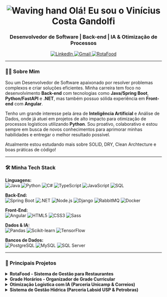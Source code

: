 <h1 align="center">
  <img src="https://media.giphy.com/media/hvRJCLFzcasrR4ia7z/giphy.gif" width="28px" alt="Waving hand">
  Olá! Eu sou o Vinícius Costa Gandolfi
</h1>
<h3 align="center">Desenvolvedor de Software | Back-end | IA & Otimização de Processos</h3>

<p align="center">
  <a href="https://www.linkedin.com/in/viniciuscostagandolfi/" target="_blank">
    <img src="https://img.shields.io/badge/LinkedIn-0077B5?style=for-the-badge&logo=linkedin&logoColor=white" alt="LinkedIn">
  </a>
  <a href="mailto:vinicostagandolfi@gmail.com" target="_blank">
    <img src="https://img.shields.io/badge/Gmail-D14836?style=for-the-badge&logo=gmail&logoColor=white" alt="Gmail">
  </a>
  <a href="https://rotafood.com.br/" target="_blank">
    <img src="https://img.shields.io/badge/Meu_Projeto-RotaFood-orange?style=for-the-badge&logo=rocket&logoColor=white" alt="RotaFood">
  </a>
</p>

---

### 👨‍💻 Sobre Mim

Sou um Desenvolvedor de Software apaixonado por resolver problemas complexos e criar soluções eficientes. Minha carreira tem foco no desenvolvimento **Back-end** com tecnologias como **Java/Spring Boot**, **Python/FastAPI** e **.NET**, mas também possuo sólida experiência em **Front-end** com **Angular**.

Tenho um grande interesse pela área de **Inteligência Artificial** e Análise de Dados, onde já atuei em projetos de alto impacto para otimização de processos logísticos utilizando **Python**. Sou proativo, colaborativo e estou sempre em busca de novos conhecimentos para aprimorar minhas habilidades e entregar o melhor resultado possível.

Atualmente estou estudando mais sobre SOLID, DRY, Clean Archtecture e boas práticas de código!

---

### 🛠️ Minha Tech Stack

<p align="left">
  <strong>Linguagens:</strong><br>
  <img src="https://img.shields.io/badge/Java-ED8B00?style=for-the-badge&logo=openjdk&logoColor=white" alt="Java">
  <img src="https://img.shields.io/badge/Python-3776AB?style=for-the-badge&logo=python&logoColor=white" alt="Python">
  <img src="https://img.shields.io/badge/C%23-239120?style=for-the-badge&logo=c-sharp&logoColor=white" alt="C#">
  <img src="https://img.shields.io/badge/TypeScript-007ACC?style=for-the-badge&logo=typescript&logoColor=white" alt="TypeScript">
  <img src="https://img.shields.io/badge/JavaScript-F7DF1E?style=for-the-badge&logo=javascript&logoColor=black" alt="JavaScript">
  <img src="https://img.shields.io/badge/SQL-025E8C?style=for-the-badge&logo=postgresql&logoColor=white" alt="SQL">
</p>

<p align="left">
  <strong>Back-End:</strong><br>
  <img src="https://img.shields.io/badge/Spring-6DB33F?style=for-the-badge&logo=spring&logoColor=white" alt="Spring Boot">
  <img src="https://img.shields.io/badge/.NET-512BD4?style=for-the-badge&logo=dotnet&logoColor=white" alt=".NET">
  <img src="https://img.shields.io/badge/Node.js-339933?style=for-the-badge&logo=nodedotjs&logoColor=white" alt="Node.js">
  <img src="https://img.shields.io/badge/Django-092E20?style=for-the-badge&logo=django&logoColor=white" alt="Django">
  <img src="https://img.shields.io/badge/RabbitMQ-FF6600?style=for-the-badge&logo=rabbitmq&logoColor=white" alt="RabbitMQ">
  <img src="https://img.shields.io/badge/Docker-2496ED?style=for-the-badge&logo=docker&logoColor=white" alt="Docker">
</p>

<p align="left">
  <strong>Front-End:</strong><br>
  <img src="https://img.shields.io/badge/Angular-DD0031?style=for-the-badge&logo=angular&logoColor=white" alt="Angular">
  <img src="https://img.shields.io/badge/HTML5-E34F26?style=for-the-badge&logo=html5&logoColor=white" alt="HTML5">
  <img src="https://img.shields.io/badge/CSS3-1572B6?style=for-the-badge&logo=css3&logoColor=white" alt="CSS3">
  <img src="https://img.shields.io/badge/Sass-CC6699?style=for-the-badge&logo=sass&logoColor=white" alt="Sass">
</p>

<p align="left">
  <strong>Dados & IA:</strong><br>
  <img src="https://img.shields.io/badge/Pandas-150458?style=for-the-badge&logo=pandas&logoColor=white" alt="Pandas">
  <img src="https://img.shields.io/badge/scikit--learn-F7931E?style=for-the-badge&logo=scikit-learn&logoColor=white" alt="Scikit-learn">
  <img src="https://img.shields.io/badge/TensorFlow-FF6F00?style=for-the-badge&logo=tensorflow&logoColor=white" alt="TensorFlow">
</p>

<p align="left">
  <strong>Bancos de Dados:</strong><br>
  <img src="https://img.shields.io/badge/PostgreSQL-316192?style=for-the-badge&logo=postgresql&logoColor=white" alt="PostgreSQL">
  <img src="https://img.shields.io/badge/MySQL-005C84?style=for-the-badge&logo=mysql&logoColor=white" alt="MySQL">
    <img src="https://img.shields.io/badge/Microsoft_SQL_Server-CC2927?style=for-the-badge&logo=microsoft-sql-server&logoColor=white" alt="SQL Server">
</p>

---

### 🚀 Principais Projetos

<details>
  <summary><strong>RotaFood - Sistema de Gestão para Restaurantes</strong></summary>
  <br>
  
  
  <p>
    Meu projeto pessoal, um sistema SaaS completo para restaurantes que inclui cardápio digital, gestão de pedidos, comandas e um módulo de otimização de rotas para entregas. É onde aplico e aprendo novas tecnologias em um ambiente de produção real.
  </p>

  <a href="https://rotafood.com.br/" target="_blank">
    <img src="https://raw.githubusercontent.com/ViniciusCostaGandolfi/ViniciusCostaGandolfi/main/Rotafood1.png" alt="Preview do RotaFood" width="800px"/>
  </a>

  <img src="https://raw.githubusercontent.com/ViniciusCostaGandolfi/ViniciusCostaGandolfi/main/Rotafood-Catalogo.png" alt="Preview do catálogo do RotaFood" width="800px"/>

  <img src="https://raw.githubusercontent.com/ViniciusCostaGandolfi/ViniciusCostaGandolfi/main/Rotafood-Catalogo.png" alt="Preview do catálogo do RotaFood" width="800px"/>

  <img src="https://raw.githubusercontent.com/ViniciusCostaGandolfi/ViniciusCostaGandolfi/main/ROTAFOOD-GIF.gif" alt="Preview animado do RotaFood" width="800px"/>
  
  <p>
    <strong>Tecnologias:</strong> Java, Spring Boot, PostgreSQL, Angular, Docker.
    <br><br>
    <a href="https://rotafood.com.br/" target="_blank"><strong>Acesse o site →</strong></a>
    <br>
    <a href="https://github.com/ViniciusCostaGandolfi/rotafood-api" target="_blank">Repositório Back-end (API)</a>
    <br>
    <a href="https://github.com/ViniciusCostaGandolfi/rotafood-web" target="_blank">Repositório Front-end (Web)</a>
  </p>
</details>

<details>
  <summary><strong>Grade Horários - Organizador de Grade Curricular</strong></summary>
  <br>

  <p>
    Uma aplicação para auxiliar estudantes na organização de sua grade de horários acadêmica, facilitando a visualização de matérias, horários e locais.
  </p>
  
  
  <a href="https://gradehorarios.com.br/" target="_blank">
    <img src="https://raw.githubusercontent.com/ViniciusCostaGandolfi/ViniciusCostaGandolfi/main/GradeHorarios1.png" alt="Preview do site Grade Horários" width="800px"/>
  </a>
  

  <img src="https://raw.githubusercontent.com/ViniciusCostaGandolfi/ViniciusCostaGandolfi/main/GradeHorarios2.png" alt="Preview extra do Grade Horários" width="800px"/>
  
  <p>
    <strong>Tecnologias:</strong> Angular, Typescript, HTML, CSS, TailwindCSS, Python, FastAPI, ORTools, Pandas, Scikit-learn
    <br><br>
    <a href="https://gradehorarios.com.br/" target="_blank"><strong>Acesse o site →</strong></a>
    <br>
    <a href="https://github.com/ViniciusCostaGandolfi/gradehorarios-api" target="_blank">Repositório Back-end (API)</a>
    <br>
    <a href="https://github.com/ViniciusCostaGandolfi/gradehorarios-web" target="_blank">Repositório Front-end (Web)</a>
  </p>
</details>


<details>
  <summary><strong>Otimização Logística com IA (Parceria Unicamp & Correios)</strong></summary>
  <br>
  <p>
    Atuei como Analista de Dados no desenvolvimento de modelos de Inteligência Artificial para prever consumo de combustível e otimizar rotas de distribuição. O projeto identificou um potencial de economia de milhões de reais anuais para a empresa.
    <br><br>
    <strong>Tecnologias:</strong> Python, Pandas, Scikit-learn, Tensorflow, ORTools.
  </p>
</details>

<details>
  <summary><strong>Sistema de Gestão Hídrica (Parceria Labsid USP & Petrobras)</strong></summary>
  <br>
  <p>
    Participei como Desenvolvedor Full-Stack na criação de um software que auxiliou a Petrobras a responder com mais eficácia às mudanças hídricas. Desenvolvi APIs REST, microsserviços e interfaces para a plataforma.
    <br><br>
    <strong>Tecnologias:</strong> Java, Spring Boot, Angular, Metodologias Ágeis.
  </p>
</details>
<br>


